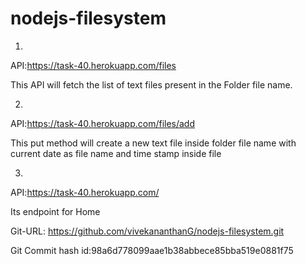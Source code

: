 # nodejs-filesystem

1)

API:https://task-40.herokuapp.com/files

This API will fetch the list of text files present in the Folder file name.

2)

API:https://task-40.herokuapp.com/files/add

This put method will create a new text file inside folder file name with current date as file name and time stamp inside file

3)

API:https://task-40.herokuapp.com/

Its endpoint for Home


Git-URL: https://github.com/vivekananthanG/nodejs-filesystem.git

Git Commit hash id:98a6d778099aae1b38abbece85bba519e0881f75
